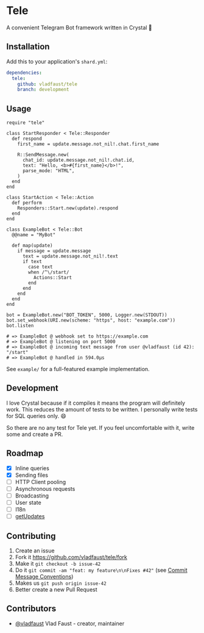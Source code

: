 # Tele

A convenient Telegram Bot framework written in Crystal 💎

## Installation

Add this to your application's `shard.yml`:

```yaml
dependencies:
  tele:
    github: vladfaust/tele
    branch: development
```

## Usage

```crystal
require "tele"

class StartResponder < Tele::Responder
  def respond
    first_name = update.message.not_nil!.chat.first_name

    R::SendMessage.new(
      chat_id: update.message.not_nil!.chat.id,
      text: "Hello, <b>#{first_name}</b>!",
      parse_mode: "HTML",
    )
  end
end

class StartAction < Tele::Action
  def perform
    Responders::Start.new(update).respond
  end
end

class ExampleBot < Tele::Bot
  @@name = "MyBot"

  def map(update)
    if message = update.message
      text = update.message.not_nil!.text
      if text
        case text
        when /^\/start/
          Actions::Start
        end
      end
    end
  end
end

bot = ExampleBot.new("BOT_TOKEN", 5000, Logger.new(STDOUT))
bot.set_webhook(URI.new(scheme: "https", host: "example.com"))
bot.listen

# => ExampleBot @ webhook set to https://example.com
# => ExampleBot @ listening on port 5000
# => ExampleBot @ incoming text message from user @vladfaust (id 42): "/start"
# => ExampleBot @ handled in 594.0µs
```

See `example/` for a full-featured example implementation.

## Development

I love Crystal because if it compiles it means the program will definitely work. This reduces the amount of tests to be written. I personally write tests for SQL queries only. 😄

So there are no any test for Tele yet. If you feel uncomfortable with it, write some and create a PR.

## Roadmap

- [x] Inline queries
- [x] Sending files
- [ ] HTTP Client pooling
- [ ] Asynchronous requests
- [ ] Broadcasting
- [ ] User state
- [ ] I18n
- [ ] [getUpdates](https://core.telegram.org/bots/api#getupdates)

## Contributing

1. Create an issue
2. Fork it https://github.com/vladfaust/tele/fork
3. Make it `git checkout -b issue-42`
4. Do it `git commit -am "feat: my feature\n\nFixes #42"` (see [Commit Message Conventions](https://gist.github.com/stephenparish/9941e89d80e2bc58a153]))
5. Makes us `git push origin issue-42`
6. Better create a new Pull Request

## Contributors

- [@vladfaust](https://github.com/vladfaust) Vlad Faust - creator, maintainer

